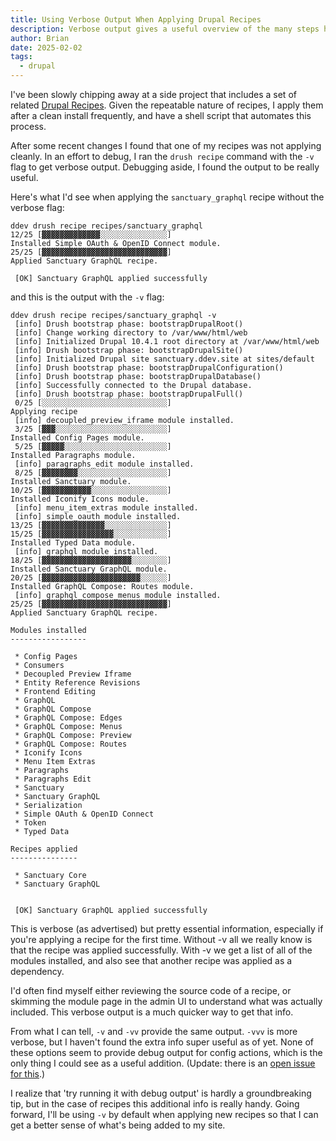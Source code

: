 ```yaml
---
title: Using Verbose Output When Applying Drupal Recipes
description: Verbose output gives a useful overview of the many steps happening behind the scenes when applying recipes.
author: Brian
date: 2025-02-02
tags:
  - drupal
---
```


I've been slowly chipping away at a side project that includes a set of related [Drupal Recipes](https://www.drupal.org/docs/extending-drupal/drupal-recipes). Given the repeatable nature of recipes, I apply them after a clean install frequently, and have a shell script that automates this process.

After some recent changes I found that one of my recipes was not applying cleanly. In an effort to debug, I ran the `drush recipe` command with the `-v` flag to get verbose output. Debugging aside, I found the output to be really useful.

Here's what I'd see when applying the `sanctuary_graphql` recipe without the verbose flag:

```shell
ddev drush recipe recipes/sanctuary_graphql
12/25 [▓▓▓▓▓▓▓▓▓▓▓▓▓░░░░░░░░░░░░░░░]
Installed Simple OAuth & OpenID Connect module.
25/25 [▓▓▓▓▓▓▓▓▓▓▓▓▓▓▓▓▓▓▓▓▓▓▓▓▓▓▓▓]
Applied Sanctuary GraphQL recipe.

 [OK] Sanctuary GraphQL applied successfully
```

and this is the output with the `-v` flag:

```shell
ddev drush recipe recipes/sanctuary_graphql -v
 [info] Drush bootstrap phase: bootstrapDrupalRoot()
 [info] Change working directory to /var/www/html/web
 [info] Initialized Drupal 10.4.1 root directory at /var/www/html/web
 [info] Drush bootstrap phase: bootstrapDrupalSite()
 [info] Initialized Drupal site sanctuary.ddev.site at sites/default
 [info] Drush bootstrap phase: bootstrapDrupalConfiguration()
 [info] Drush bootstrap phase: bootstrapDrupalDatabase()
 [info] Successfully connected to the Drupal database.
 [info] Drush bootstrap phase: bootstrapDrupalFull()
 0/25 [░░░░░░░░░░░░░░░░░░░░░░░░░░░░]
Applying recipe
 [info] decoupled_preview_iframe module installed.
 3/25 [▓▓▓░░░░░░░░░░░░░░░░░░░░░░░░░]
Installed Config Pages module.
 5/25 [▓▓▓▓▓░░░░░░░░░░░░░░░░░░░░░░░]
Installed Paragraphs module.
 [info] paragraphs_edit module installed.
 8/25 [▓▓▓▓▓▓▓▓░░░░░░░░░░░░░░░░░░░░]
Installed Sanctuary module.
10/25 [▓▓▓▓▓▓▓▓▓▓▓░░░░░░░░░░░░░░░░░]
Installed Iconify Icons module.
 [info] menu_item_extras module installed.
 [info] simple_oauth module installed.
13/25 [▓▓▓▓▓▓▓▓▓▓▓▓▓▓░░░░░░░░░░░░░░]
15/25 [▓▓▓▓▓▓▓▓▓▓▓▓▓▓▓▓░░░░░░░░░░░░]
Installed Typed Data module.
 [info] graphql module installed.
18/25 [▓▓▓▓▓▓▓▓▓▓▓▓▓▓▓▓▓▓▓▓░░░░░░░░]
Installed Sanctuary GraphQL module.
20/25 [▓▓▓▓▓▓▓▓▓▓▓▓▓▓▓▓▓▓▓▓▓▓░░░░░░]
Installed GraphQL Compose: Routes module.
 [info] graphql_compose_menus module installed.
25/25 [▓▓▓▓▓▓▓▓▓▓▓▓▓▓▓▓▓▓▓▓▓▓▓▓▓▓▓▓]
Applied Sanctuary GraphQL recipe.

Modules installed
-----------------

 * Config Pages
 * Consumers
 * Decoupled Preview Iframe
 * Entity Reference Revisions
 * Frontend Editing
 * GraphQL
 * GraphQL Compose
 * GraphQL Compose: Edges
 * GraphQL Compose: Menus
 * GraphQL Compose: Preview
 * GraphQL Compose: Routes
 * Iconify Icons
 * Menu Item Extras
 * Paragraphs
 * Paragraphs Edit
 * Sanctuary
 * Sanctuary GraphQL
 * Serialization
 * Simple OAuth & OpenID Connect
 * Token
 * Typed Data

Recipes applied
---------------

 * Sanctuary Core
 * Sanctuary GraphQL


 [OK] Sanctuary GraphQL applied successfully
```

This is verbose (as advertised) but pretty essential information, especially if you're applying a recipe for the first time. Without -v all we really know is that the recipe was applied successfully. With -v we get a list of all of the modules installed, and also see that another recipe was applied as a dependency.

I'd often find myself either reviewing the source code of a recipe, or skimming the module page in the admin UI to understand what was actually included. This verbose output is a much quicker way to get that info.

From what I can tell, `-v` and `-vv` provide the same output. `-vvv` is more verbose, but I haven't found the extra info super useful as of yet. None of these options seem to provide debug output for config actions, which is the only thing I could see as a useful addition. (Update: there is an [open issue for this](https://www.drupal.org/project/distributions_recipes/issues/3459304).)

I realize that 'try running it with debug output' is hardly a groundbreaking tip, but in the case of recipes this additional info is really handy. Going forward, I'll be using `-v` by default when applying new recipes so that I can get a better sense of what's being added to my site.
